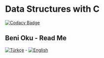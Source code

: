 # Data Structures with C 

[![Codacy Badge](https://api.codacy.com/project/badge/Grade/e87374258dba4b6589867331cdd35658)](https://www.codacy.com/manual/Enes1313/DataStructures?utm_source=github.com&amp;utm_medium=referral&amp;utm_content=Enes1313/DataStructures&amp;utm_campaign=Badge_Grade)

## Beni Oku - Read Me

[![Türkçe](Türkçe)](Readme/BENİOKU.md) -
[![English](English)](Readme/README.md)
